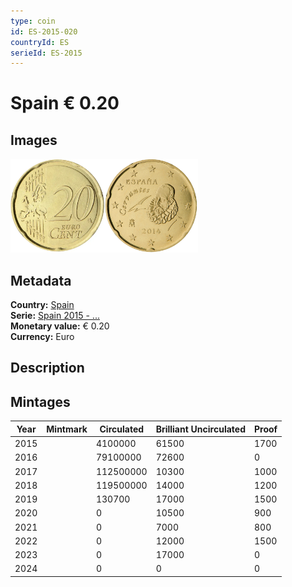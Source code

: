 ```yaml
---
type: coin
id: ES-2015-020
countryId: ES
serieId: ES-2015
---
```


# Spain € 0.20

## Images

<img src="../../../Images/common-2007-020.webp" height="150" alt="Front image"><img src="Images/spain-2015-020.webp" height="150" alt="Back image">

## Metadata

**Country:** [Spain](../index.md)\
**Serie:** [Spain 2015 - ...](index.md)\
**Monetary value:** € 0.20\
**Currency:** Euro

## Description

## Mintages

| Year | Mintmark | Circulated | Brilliant Uncirculated | Proof |
| ---- | -------- | ---------- | ---------------------- | ----- |
| 2015 |          | 4100000    | 61500                  | 1700  |
| 2016 |          | 79100000   | 72600                  | 0     |
| 2017 |          | 112500000  | 10300                  | 1000  |
| 2018 |          | 119500000  | 14000                  | 1200  |
| 2019 |          | 130700     | 17000                  | 1500  |
| 2020 |          | 0          | 10500                  | 900   |
| 2021 |          | 0          | 7000                   | 800   |
| 2022 |          | 0          | 12000                  | 1500  |
| 2023 |          | 0          | 17000                  | 0     |
| 2024 |          | 0          | 0                      | 0     |
